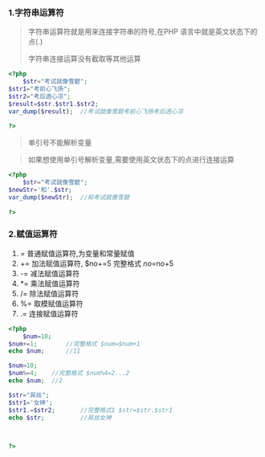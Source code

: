 ### 1.字符串运算符

> 字符串运算符就是用来连接字符串的符号,在PHP 语言中就是英文状态下的点(.)
>
> 字符串连接运算没有截取等其他运算
>

```php
<?php
    $str="考试就像雪碧";
$str1="考前心飞扬";
$str2="考后透心凉";
$result=$str.$str1.$str2;
var_dump($result);	//考试就像雪碧考前心飞扬考后透心凉
    
?>
```

> 单引号不能解析变量
>

> 如果想使用单引号解析变量,需要使用英文状态下的点进行连接运算
>

```php
<?php
    $str="考试就像雪碧";
$newStr='和'.$str;
var_dump($newStr);	//和考试就像雪碧
    
?>
```

### 2.赋值运算符

1. = 普通赋值运算符,为变量和常量赋值
2. += 加法赋值运算符, $no+=5  完整格式 $no=$no+5
3. -= 减法赋值运算符
4. *= 乘法赋值运算符
5. /= 除法赋值运算符
6. %= 取模赋值运算符
7. .= 连接赋值运算符

```php
<?php
    $num=10;
$num+=1;		//完整格式 $num=$num+1
echo $num;		//11

$num=10;
$num%=4;	//完整格式 $num%4=2...2
echo $num;	//2

$str="屌丝";
$str1='女神';
$str1.=$str2;		//完整格式1 $str=$str.$str1
echo $str;			//屌丝女神


    
?>
```

